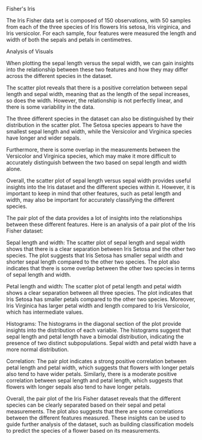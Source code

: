 Fisher's Iris

The Iris Fisher data set is composed of 150 observations, with 50 samples from each of the three species of Iris flowers
Iris setosa, Iris virginica, and Iris versicolor. For each sample, four features were measured the length and width of both the sepals and petals in centimetres.

Analysis of Visuals

When plotting the sepal length versus the sepal width, we can gain insights into the relationship between these two features and how they may differ across the different species in the dataset.

The scatter plot reveals that there is a positive correlation between sepal length and sepal width, meaning that as the length of the sepal increases, so does the width. However, the relationship is not perfectly linear, and there is some variability in the data.

The three different species in the dataset can also be distinguished by their distribution in the scatter plot. The Setosa species appears to have the smallest sepal length and width, while the Versicolor and Virginica species have longer and wider sepals.

Furthermore, there is some overlap in the measurements between the Versicolor and Virginica species, which may make it more difficult to accurately distinguish between the two based on sepal length and width alone.

Overall, the scatter plot of sepal length versus sepal width provides useful insights into the Iris dataset and the different species within it. However, it is important to keep in mind that other features, such as petal length and width, may also be important for accurately classifying the different species.

The pair plot of the data provides a lot of insights into the relationships between these different features. Here is an analysis of a pair plot of the Iris Fisher dataset:

Sepal length and width: The scatter plot of sepal length and sepal width shows that there is a clear separation between Iris Setosa and the other two species. The plot suggests that Iris Setosa has smaller sepal width and shorter sepal length compared to the other two species. The plot also indicates that there is some overlap between the other two species in terms of sepal length and width.

Petal length and width: The scatter plot of petal length and petal width shows a clear separation between all three species. The plot indicates that Iris Setosa has smaller petals compared to the other two species. Moreover, Iris Virginica has larger petal width and length compared to Iris Versicolor, which has intermediate values.

Histograms: The histograms in the diagonal section of the plot provide insights into the distribution of each variable. The histograms suggest that sepal length and petal length have a bimodal distribution, indicating the presence of two distinct subpopulations. Sepal width and petal width have a more normal distribution.

Correlation: The pair plot indicates a strong positive correlation between petal length and petal width, which suggests that flowers with longer petals also tend to have wider petals. Similarly, there is a moderate positive correlation between sepal length and petal length, which suggests that flowers with longer sepals also tend to have longer petals.

Overall, the pair plot of the Iris Fisher dataset reveals that the different species can be clearly separated based on their sepal and petal measurements. The plot also suggests that there are some correlations between the different features measured. These insights can be used to guide further analysis of the dataset, such as building classification models to predict the species of a flower based on its measurements.

